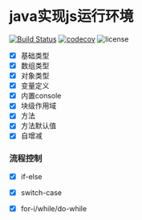 # java实现js运行环境
[![Build Status](https://travis-ci.com/raylax/java-js.svg?branch=master)](https://travis-ci.com/raylax/java-js)
[![codecov](https://codecov.io/gh/raylax/java-js/branch/master/graph/badge.svg?token=jeohIpN2RI)](https://codecov.io/gh/raylax/java-js)
![license](https://img.shields.io/github/license/raylax/java-js)

- [x] 基础类型
- [x] 数组类型
- [x] 对象类型
- [x] 变量定义
- [x] 内置console
- [x] 块级作用域
- [x] 方法
- [x] 方法默认值
- [x] 自增减
### 流程控制
- [x] if-else
- [x] switch-case
- [x] for-i/while/do-while

